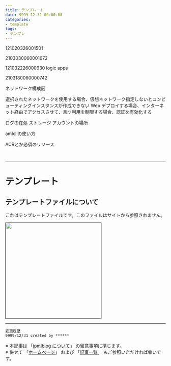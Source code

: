 ```yaml
---
title: テンプレート
date: 9999-12-31 00:00:00
categories:
- template
tags:
- テンプレ
---
```

121020326001501

2103030060001672

121032226000930 logic apps

2103180060000742

ネットワーク構成図

選択されたネットワークを使用する場合、仮想ネットワーク指定しないとコンピューティングインスタンスが作成できない
Web デプロイする場合、インターネット経由でアクセスさせて、且つ利用を制限する場合、認証を有効化する

ログの在処
ストレージ アカウントの場所

amlcliの使い方

ACRとか必須のリソース

<!-- more -->
<br>

***
# テンプレート
## テンプレートファイルについて
これはテンプレートファイルです。このファイルはサイトから参照されません。

<img src="https://jpmlblog.github.io/images/template.png" width=300px align="left" border="1"><br clear="left">

***
`変更履歴`  
`9999/12/31 created by ******`

※ 本記事は 「[jpmlblog について](https://jpmlblog.github.io/blog/2020/01/01/about-jpmlblog/)」 の留意事項に準じます。  
※ 併せて 「[ホームページ](https://jpmlblog.github.io/blog/)」 および 「[記事一覧](https://jpmlblog.github.io/blog/archives/)」 もご参照いただければ幸いです。  